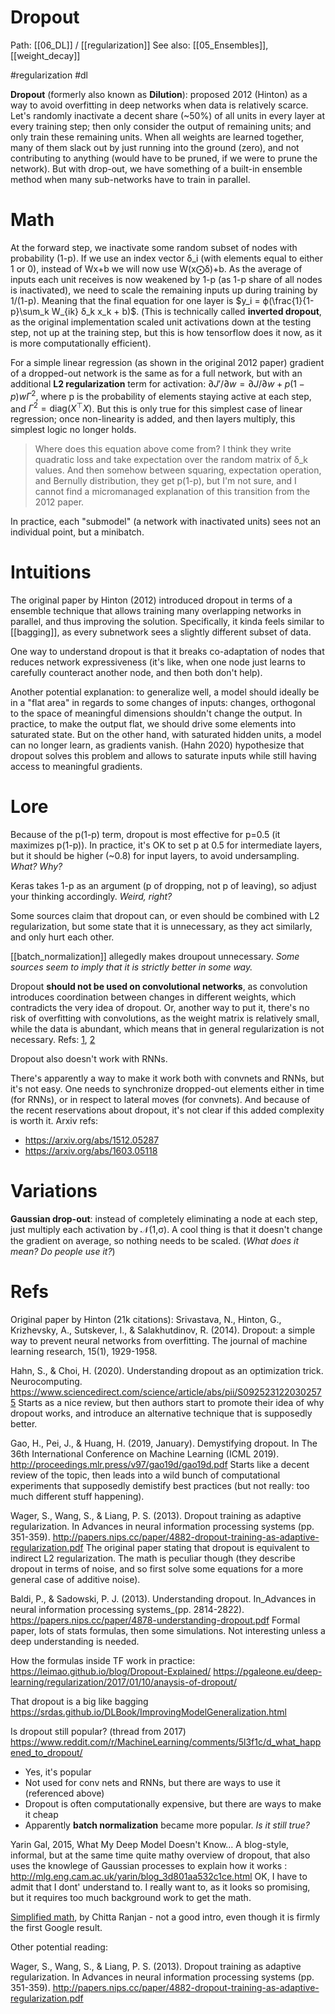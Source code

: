 # Dropout

Path: [[06_DL]] / [[regularization]]
See also: [[05_Ensembles]], [[weight_decay]]

#regularization #dl


**Dropout** (formerly also known as **Dilution**): proposed 2012 (Hinton) as a way to avoid overfitting in deep networks when data is relatively scarce. Let's randomly inactivate a decent share (~50%) of all units in every layer at every training step; then only consider the output of remaining units; and only train these remaining units. When all weights are learned together, many of them slack out by just running into the ground (zero), and not contributing to anything (would have to be pruned, if we were to prune the network). But with drop-out, we have something of a built-in ensemble method when many sub-networks have to train in parallel.

# Math

At the forward step, we inactivate some random subset of nodes with probability (1-p). If we use an index vector δ_i (with elements equal to either 1 or 0), instead of Wx+b we will now use W(x⨀δ)+b. As the average of inputs each unit receives is now weakened by 1-p (as 1-p share of all nodes is inactivated), we need to scale the remaining inputs up during training by 1/(1-p). Meaning that the final equation for one layer is $y_i = ϕ(\frac{1}{1-p}\sum_k W_{ik} δ_k x_k + b)$. (This is technically called **inverted dropout**, as the original implementation scaled unit activations down at the testing step, not up at the training step, but this is how tensorflow does it now, as it is more computationally efficient).

For a simple linear regression (as shown in the original 2012 paper) gradient of a dropped-out network is the same as for a full network, but with an additional **L2 regularization** term for activation: $∂J'/∂w = ∂J/∂w + p(1-p)wΓ^2$, where p is the probability of elements staying active at each step, and $Γ^2 = \text{diag} (X ^\top X)$. But this is only true for this simplest case of linear regression; once non-linearity is added, and then layers multiply, this simplest logic no longer holds.

> Where does this equation above come from? I think they write quadratic loss and take expectation over the random matrix of δ_k values. And then somehow between squaring, expectation operation, and Bernully distribution, they get p(1-p), but I'm not sure, and I cannot find a micromanaged explanation of this transition from the 2012 paper.

In practice, each "submodel" (a network with inactivated units) sees not an individual point, but a minibatch.

# Intuitions

The original paper by Hinton (2012) introduced dropout in terms of a ensemble technique that allows training many overlapping networks in parallel, and thus improving the solution. Specifically, it kinda feels similar to [[bagging]], as every subnetwork sees a slightly different subset of data.

One way to understand dropout is that it breaks co-adaptation of nodes that reduces network expressiveness (it's like, when one node just learns to carefully counteract another node, and then both don't help).

Another potential explanation: to generalize well, a model should ideally be in a "flat area" in regards to some changes of inputs: changes, orthogonal to the space of meaningful dimensions shouldn't change the output. In practice, to make the output flat, we should drive some elements into saturated state. But on the other hand, with saturated hidden units, a model can no longer learn, as gradients vanish. (Hahn 2020) hypothesize that dropout solves this problem and allows to saturate inputs while still having access to meaningful gradients.

# Lore

Because of the p(1-p) term, dropout is most effective for p=0.5 (it maximizes p(1-p)). In practice, it's OK to set p at 0.5 for intermediate layers, but it should be higher (~0.8) for input layers, to avoid undersampling. _What? Why?_

Keras takes 1-p as an argument (p of dropping, not p of leaving), so adjust your thinking accordingly. _Weird, right?_

Some sources claim that dropout can, or even should be combined with L2 regularization, but some state that it is unnecessary, as they act similarly, and only hurt each other.

[[batch_normalization]] allegedly makes droupout unnecessary. _Some sources seem to imply that it is strictly better in some way._

Dropout **should not be used on convolutional networks**, as convolution introduces coordination between changes in different weights, which contradicts the very idea of dropout. Or, another way to put it, there's no risk of overfitting with convolutions, as the weight matrix is relatively small, while the data is abundant, which means that in general regularization is not necessary. Refs: [1](https://towardsdatascience.com/dropout-on-convolutional-layers-is-weird-5c6ab14f19b2), [2](https://www.kdnuggets.com/2018/09/dropout-convolutional-networks.html)

Dropout also doesn't work with RNNs. 

There's apparently a way to make it work both with convnets and RNNs, but it's not easy. One needs to synchronize dropped-out elements either in time (for RNNs), or in respect to lateral moves (for convnets). And because of the recent reservations about dropout, it's not clear if this added complexity is worth it. Arxiv refs:
* https://arxiv.org/abs/1512.05287
* https://arxiv.org/abs/1603.05118

# Variations

**Gaussian drop-out**: instead of completely eliminating a node at each step, just multiply each activation by 𝒩(1,σ). A cool thing is that it doesn't change the gradient on average, so nothing needs to be scaled. (_What does it mean? Do people use it?_)

# Refs

Original paper by Hinton (21k citations):
Srivastava, N., Hinton, G., Krizhevsky, A., Sutskever, I., & Salakhutdinov, R. (2014). Dropout: a simple way to prevent neural networks from overfitting. The journal of machine learning research, 15(1), 1929-1958.

Hahn, S., & Choi, H. (2020). Understanding dropout as an optimization trick. Neurocomputing.
https://www.sciencedirect.com/science/article/abs/pii/S0925231220302575
Starts as a nice review, but then authors start to promote their idea of why dropout works, and introduce an alternative technique that is supposedly better.

Gao, H., Pei, J., & Huang, H. (2019, January). Demystifying dropout. In The 36th International Conference on Machine Learning (ICML 2019).
http://proceedings.mlr.press/v97/gao19d/gao19d.pdf
Starts like a decent review of the topic, then leads into a wild bunch of computational experiments that supposedly demistify best practices (but not really: too much different stuff happening).

Wager, S., Wang, S., & Liang, P. S. (2013). Dropout training as adaptive regularization. In Advances in neural information processing systems (pp. 351-359).
http://papers.nips.cc/paper/4882-dropout-training-as-adaptive-regularization.pdf
The original paper stating that dropout is equivalent to indirect L2 regularization. The math is peculiar though (they describe dropout in terms of noise, and so first solve some equations for a more general case of additive noise).

Baldi, P., & Sadowski, P. J. (2013). Understanding dropout. In_Advances in neural information processing systems_(pp. 2814-2822).
https://papers.nips.cc/paper/4878-understanding-dropout.pdf
Formal paper, lots of stats formulas, then some simulations. Not interesting unless a deep understanding is needed.

How the formulas inside TF work in practice:
https://leimao.github.io/blog/Dropout-Explained/
https://pgaleone.eu/deep-learning/regularization/2017/01/10/anaysis-of-dropout/

That dropout is a big like bagging
https://srdas.github.io/DLBook/ImprovingModelGeneralization.html

Is dropout still popular? (thread from 2017)
https://www.reddit.com/r/MachineLearning/comments/5l3f1c/d_what_happened_to_dropout/
* Yes, it's popular
* Not used for conv nets and RNNs, but there are ways to use it (referenced above)
* Dropout is often computationally expensive, but there are ways to make it cheap
* Apparently **batch normalization** became more popular. _Is it still true?_

Yarin Gal, 2015, What My Deep Model Doesn't Know… A blog-style, informal, but at the same time quite mathy overview of dropout, that also uses the knowlege of Gaussian processes to explain how it works :\
http://mlg.eng.cam.ac.uk/yarin/blog_3d801aa532c1ce.html
OK, I have to admit that I dont' understand to. I really want to, as it looks so promising, but it requires too much background work to get the math.

[Simplified math](https://towardsdatascience.com/simplified-math-behind-dropout-in-deep-learning-6d50f3f47275), by Chitta Ranjan - not a good intro, even though it is firmly the first Google result.

Other potential reading:

Wager, S., Wang, S., & Liang, P. S. (2013). Dropout training as adaptive regularization. In Advances in neural information processing systems (pp. 351-359).
http://papers.nips.cc/paper/4882-dropout-training-as-adaptive-regularization.pdf